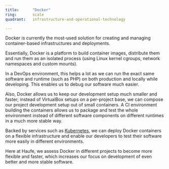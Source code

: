 ```yaml
---
title:      "Docker"
ring:       scale
quadrant:   infrastructure-and-operational-technology

---
```


Docker is currently the most-used solution for creating and managing container-based infrastructures and deployments.

Essentially, Docker is a platform to build container images, distribute them and run them as an isolated process (using Linux kernel cgroups, network namespaces and custom mounts).

In a DevOps environment, this helps a lot as we can run the exact same software and runtime (such as PHP) on both production and locally while developing. This enables us to debug our software much easier.

Also, Docker allows us to keep our development setup much smaller and faster; instead of VirtualBox setups on a per-project base, we can compose our project development setup out of small containers. A CI environment building the containers allows us to package and test the whole environment instead of different software components on different runtimes in a much more stable way.

Backed by services such as [Kubernetes](/platforms-and-partners/kubernetes.html), we can deploy Docker containers on a flexible infrastructure and enable our developers to test their software more easily in different environments.

Here at Haufe, we assess Docker in different projects to become more flexible and faster, which increases our focus on development of even better and more stable software.


